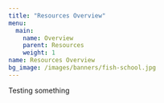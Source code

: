 ```yaml
---
title: "Resources Overview"
menu:
  main:
    name: Overview
    parent: Resources
    weight: 1
name: Resources Overview
bg_image: /images/banners/fish-school.jpg
---
```


Testing something